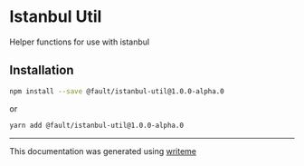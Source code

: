 # Istanbul Util

Helper functions for use with istanbul

## Installation

```bash
npm install --save @fault/istanbul-util@1.0.0-alpha.0
```
or
```bash
yarn add @fault/istanbul-util@1.0.0-alpha.0
```

---
This documentation was generated using [writeme](https://www.npmjs.com/package/@pshaw/writeme)
